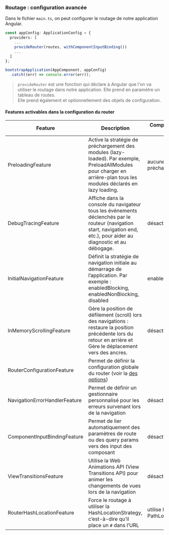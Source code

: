 ### Routage : configuration avancée

Dans le fichier `main.ts`, on peut configurer le routage de notre application Angular.

```typescript
const appConfig: ApplicationConfig = {
  providers: [
    ... 
    provideRouter(routes, withComponentInputBinding())
    ...
  ]
};

bootstrapApplication(AppComponent, appConfig)
  .catch((err) => console.error(err));
```

> `provideRouter` est une fonction qui déclare à Angular que l'on va utiliser le routage dans notre application. Elle prend en paramètre un tableau de routes.  
> Elle prend également et optionnellement des objets de configuration.

#### Features activables dans la configuration du router

| Feature                       | Description                                                                                                                                                            | Comportement par défaut           |
|-------------------------------|------------------------------------------------------------------------------------------------------------------------------------------------------------------------|-----------------------------------|
| PreloadingFeature             | Active la stratégie de préchargement des modules (lazy-loaded). Par exemple, PreloadAllModules pour charger en arrière-plan tous les modules déclarés en lazy loading. | aucune stratégie de préchargement |
| DebugTracingFeature           | Affiche dans la console du navigateur tous les événements déclenchés par le routeur (navigation start, navigation end, etc.), pour aider au diagnostic et au débogage. | désactivée                        |
| InitialNavigationFeature      | Définit la stratégie de navigation initiale au démarrage de l’application. Par exemple : enabledBlocking, enabledNonBlocking, disabled                                 | enabledBlocking                   |
| InMemoryScrollingFeature      | Gère la position de défilement (scroll) lors des navigations : restaure la position précédente lors du retour en arrière et Gère le déplacement vers des ancres.       | désactivée                        |
| RouterConfigurationFeature    | Permet de définir la configuration globale du router (voir la [des options](https://angular.dev/api/router/RouterConfigOptions))                                       |                                   |
| NavigationErrorHandlerFeature | Permet de définir un gestionnaire personnalisé pour les erreurs survenant lors de la navigation                                                                        | désactivé                         |
| ComponentInputBindingFeature  | Permet de lier automatiquement des paramètres de route ou des query params vers des input des composant                                                                | désactivé                         |
| ViewTransitionsFeature        | Utilise la Web Animations API (View Transitions API) pour animer les changements de vues lors de la navigation                                                         | désactivé                         |
| RouterHashLocationFeature     | Force le routage à utiliser la HashLocationStrategy, c’est-à-dire qu’il place un `#` dans l’URL                                                                        | utilise la PathLocationStrategy   |




